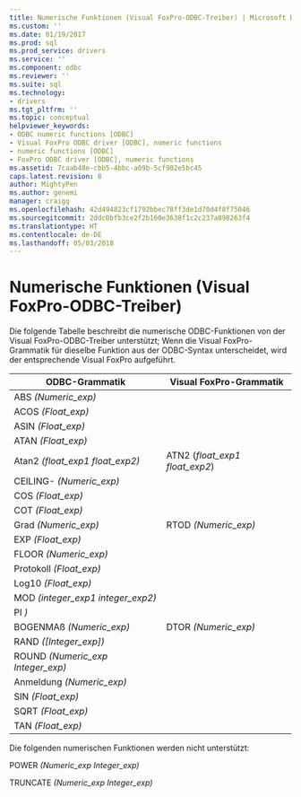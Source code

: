 ```yaml
---
title: Numerische Funktionen (Visual FoxPro-ODBC-Treiber) | Microsoft Docs
ms.custom: ''
ms.date: 01/19/2017
ms.prod: sql
ms.prod_service: drivers
ms.service: ''
ms.component: odbc
ms.reviewer: ''
ms.suite: sql
ms.technology:
- drivers
ms.tgt_pltfrm: ''
ms.topic: conceptual
helpviewer_keywords:
- ODBC numeric functions [ODBC]
- Visual FoxPro ODBC driver [ODBC], numeric functions
- numeric functions [ODBC]
- FoxPro ODBC driver [ODBC], numeric functions
ms.assetid: 7caab48e-cbb5-4bbc-a09b-5cf902e5bc45
caps.latest.revision: 8
author: MightyPen
ms.author: genemi
manager: craigg
ms.openlocfilehash: 42d494823cf1792bbec78ff3de1d70d4f8f75046
ms.sourcegitcommit: 2ddc0bfb3ce2f2b160e3638f1c2c237a898263f4
ms.translationtype: HT
ms.contentlocale: de-DE
ms.lasthandoff: 05/03/2018
---
```

# <a name="numeric-functions-visual-foxpro-odbc-driver"></a>Numerische Funktionen (Visual FoxPro-ODBC-Treiber)
Die folgende Tabelle beschreibt die numerische ODBC-Funktionen von der Visual FoxPro-ODBC-Treiber unterstützt; Wenn die Visual FoxPro-Grammatik für dieselbe Funktion aus der ODBC-Syntax unterscheidet, wird der entsprechende Visual FoxPro aufgeführt.  
  
|ODBC-Grammatik|Visual FoxPro-Grammatik|  
|------------------|---------------------------|  
|ABS *(Numeric_exp)*||  
|ACOS *(Float_exp)*||  
|ASIN *(Float_exp)*||  
|ATAN *(Float_exp)*||  
|Atan2 *(float_exp1 float_exp2)*|ATN2 (*float_exp1 float_exp2*)|  
|CEILING- *(Numeric_exp)*||  
|COS *(Float_exp)*||  
|COT *(Float_exp)*||  
|Grad *(Numeric_exp)*|RTOD *(Numeric_exp)*|  
|EXP *(Float_exp)*||  
|FLOOR *(Numeric_exp)*||  
|Protokoll *(Float_exp)*||  
|Log10 *(Float_exp)*||  
|MOD *(integer_exp1 integer_exp2)*||  
|PI *)*||  
|BOGENMAß *(Numeric_exp)*|DTOR *(Numeric_exp)*|  
|RAND *([Integer_exp])*||  
|ROUND *(Numeric_exp Integer_exp)*||  
|Anmeldung *(Numeric_exp)*||  
|SIN *(Float_exp)*||  
|SQRT *(Float_exp)*||  
|TAN *(Float_exp)*||  
  
 Die folgenden numerischen Funktionen werden nicht unterstützt:  
  
 POWER *(Numeric_exp Integer_exp)*  
  
 TRUNCATE *(Numeric_exp Integer_exp)*
